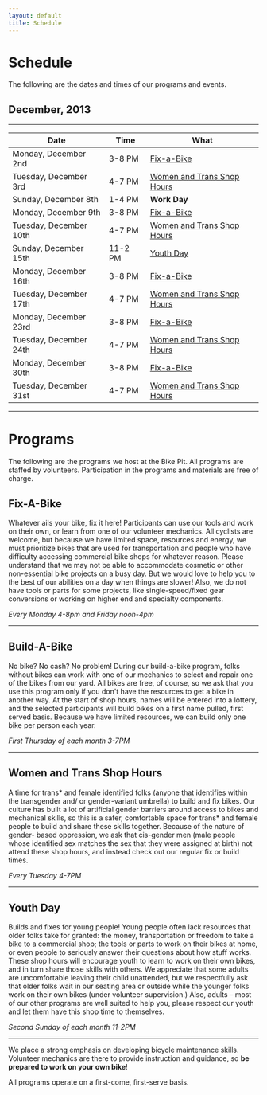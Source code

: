 ```yaml
---
layout: default
title: Schedule
---
```


# Schedule

The following are the dates and times of our programs and events.

## December, 2013
***
| Date                   | Time   | What                                                   |
|------------------------|--------|--------------------------------------------------------|
| Monday, December 2nd   | 3-8 PM | [Fix-a-Bike](#fix)                           |
| Tuesday, December 3rd  | 4-7 PM | [Women and Trans Shop Hours](#womenandtrans) |
| Sunday, December 8th   | 1-4 PM | __Work Day__                          |
| Monday, December 9th   | 3-8 PM | [Fix-a-Bike](#fix)                           |
| Tuesday, December 10th | 4-7 PM | [Women and Trans Shop Hours](#womenandtrans) |
| Sunday, December 15th  | 11-2 PM| [Youth Day ](#youth) |
| Monday, December 16th  | 3-8 PM | [Fix-a-Bike](#fix)                           |
| Tuesday, December 17th | 4-7 PM | [Women and Trans Shop Hours](#womenandtrans) |
| Monday, December 23rd  | 3-8 PM | [Fix-a-Bike](#fix)                           |
| Tuesday, December 24th | 4-7 PM | [Women and Trans Shop Hours](#womenandtrans) |
| Monday, December 30th  | 3-8 PM | [Fix-a-Bike](#fix)                           |
| Tuesday, December 31st | 4-7 PM | [Women and Trans Shop Hours](#womenandtrans) |
***

<a id="programs"></a>

# Programs

The following are the programs we host at the Bike Pit. All programs are staffed by volunteers. Participation in the programs and materials are free of charge.

<a id="fix"></a>

## Fix-A-Bike
Whatever ails your bike, fix it here! 
Participants can use our tools and work on their 
own, or learn from one of our volunteer 
mechanics. All cyclists are welcome, but because 
we have limited space, resources and energy, we 
must prioritize bikes that are used for 
transportation and people who have difficulty 
accessing commercial bike shops for whatever 
reason. Please understand that we may not be able 
to accommodate cosmetic or other non-essential 
bike projects on a busy day. But we would love to 
help you to the best of our abilities on a day when 
things are slower! Also, we do not have tools or 
parts for some projects, like single-speed/fixed
gear conversions or working on higher end and 
specialty components.

_Every Monday 4-8pm and Friday noon-4pm_

***

<a id="build"></a>

## Build-A-Bike
No bike? No cash? No problem! During 
our build-a-bike program, folks without bikes can 
work with one of our mechanics to select and 
repair one of the bikes from our yard. All bikes 
are free, of course, so we ask that you use this 
program only if you don't have the resources to 
get a bike in another way. At the start of shop 
hours, names will be entered into a lottery, and 
the selected participants will build bikes on a first 
name pulled, first served basis. Because we have 
limited resources, we can build only one bike per 
person each year.

_First Thursday of each month 3-7PM_

***

<a id="womenandtrans"></a>

## Women and Trans Shop Hours <a id="womenandtrans"></a>
A time for trans* and female identified folks 
(anyone that identifies within the transgender and/
or gender-variant umbrella) to build and fix bikes. 
Our culture has built a lot of artificial gender 
barriers around access to bikes and mechanical 
skills, so this is a safer, comfortable space for 
trans* and female people to build and share these 
skills together. Because of the nature of gender-
based oppression, we ask that cis-gender men 
(male people whose identified sex matches the sex 
that they were assigned at birth) not attend these 
shop hours, and instead check out our regular fix 
or build times.

_Every Tuesday 4-7PM_

***

<a id="youth"></a>

## Youth Day
Builds and fixes for young people! Young 
people often lack resources that older folks take 
for granted: the money, transportation or freedom 
to take a bike to a commercial shop; the tools 
or parts to work on their bikes at home, or even 
people to seriously answer their questions about 
how stuff works. These shop hours will encourage 
youth to learn to work on their own bikes, and in 
turn share those skills with others. We appreciate 
that some adults are uncomfortable leaving their 
child unattended, but we respectfully ask that 
older folks wait in our seating area or outside while 
the younger folks work on their own bikes (under 
volunteer supervision.) Also, adults – most of our 
other programs are well suited to help you, please 
respect our youth and let them have this shop time 
to themselves.

_Second Sunday of each month 11-2PM_

***

We place a strong emphasis on developing bicycle maintenance skills. Volunteer mechanics are there to provide instruction and guidance, so __be prepared to work on your own bike__!

All programs operate on a first-come, first-serve basis.
